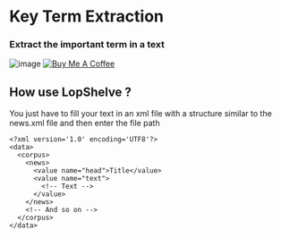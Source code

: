 Key Term Extraction
============

### Extract the important term in a text
![image](https://user-images.githubusercontent.com/40785379/180315389-a894663f-9bed-4d6f-b26f-9a8799677b9c.png)
<a href="https://buymeacoffee.com/machkouroke" target="_blank"><img src="https://www.buymeacoffee.com/assets/img/custom_images/orange_img.png" alt="Buy Me A Coffee" style="height: auto !important;width: auto !important;" ></a>


## How use LopShelve ?
You just have to fill your text in an xml file with a structure similar to the news.xml file and then enter the file path
```
<?xml version='1.0' encoding='UTF8'?>
<data>
  <corpus>
    <news>
      <value name="head">Title</value>
      <value name="text">
        <!-- Text -->
      </value>
    </news>
    <!-- And so on -->
  </corpus>
</data>
```
